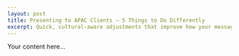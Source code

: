```yaml
---
layout: post
title: Presenting to APAC Clients — 5 Things to Do Differently
excerpt: Quick, cultural-aware adjustments that improve how your message lands with APAC stakeholders.
---
```


Your content here…
